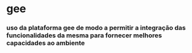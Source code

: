 # gee
### uso da plataforma gee de modo a permitir a integração das funcionalidades da mesma para fornecer melhores capacidades ao ambiente
